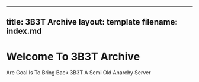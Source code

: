 
---
title: 3B3T Archive
layout: template
filename: index.md
--- 

# Welcome To 3B3T Archive
 Are Goal Is To Bring Back 3B3T A Semi Old Anarchy Server
